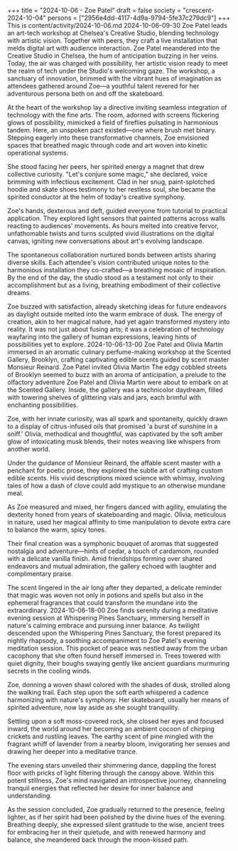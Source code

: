 +++
title = "2024-10-06 - Zoe Patel"
draft = false
society = "crescent-2024-10-04"
persons = ["2956e4dd-4117-4d9a-9794-5fe37c279dc9"]
+++
This is content/activity/2024-10-06.md
2024-10-06-09-30
Zoe Patel leads an art-tech workshop at Chelsea's Creative Studio, blending technology with artistic vision. Together with peers, they craft a live installation that melds digital art with audience interaction.
Zoe Patel meandered into the Creative Studio in Chelsea, the hum of anticipation buzzing in her veins. Today, the air was charged with possibility, her artistic vision ready to meet the realm of tech under the Studio's welcoming gaze. The workshop, a sanctuary of innovation, brimmed with the vibrant hues of imagination as attendees gathered around Zoe—a youthful talent revered for her adventurous persona both on and off the skateboard.

At the heart of the workshop lay a directive inviting seamless integration of technology with the fine arts. The room, adorned with screens flickering glows of possibility, mimicked a field of fireflies pulsating in harmonious tandem. Here, an unspoken pact existed—one where brush met binary. Stepping eagerly into these transformative channels, Zoe envisioned spaces that breathed magic through code and art woven into kinetic operational systems.

She stood facing her peers, her spirited energy a magnet that drew collective curiosity. "Let's conjure some magic," she declared, voice brimming with infectious excitement. Clad in her snug, paint-splotched hoodie and skate shoes testimony to her restless soul, she became the spirited conductor at the helm of today's creative symphony.

Zoe's hands, dexterous and deft, guided everyone from tutorial to practical application. They explored light sensors that painted patterns across walls reacting to audiences' movements. As hours melted into creative fervor, unfathomable twists and turns sculpted vivid illustrations on the digital canvas, igniting new conversations about art's evolving landscape.

The spontaneous collaboration nurtured bonds between artists sharing diverse skills. Each attendee's vision contributed unique notes to the harmonious installation they co-crafted—a breathing mosaic of inspiration. By the end of the day, the studio stood as a testament not only to their accomplishment but as a living, breathing embodiment of their collective dreams.

Zoe buzzed with satisfaction, already sketching ideas for future endeavors as daylight outside melted into the warm embrace of dusk. The energy of creation, akin to her magical nature, had yet again transformed mystery into reality. It was not just about fusing arts; it was a celebration of technology wayfaring into the gallery of human expressions, leaving hints of possibilities yet to explore.
2024-10-06-13-00
Zoe Patel and Olivia Martin immersed in an aromatic culinary perfume-making workshop at the Scented Gallery, Brooklyn, crafting captivating edible scents guided by scent master Monsieur Reinard.
Zoe Patel invited Olivia Martin
The edgy cobbled streets of Brooklyn seemed to buzz with an aroma of anticipation, a prelude to the olfactory adventure Zoe Patel and Olivia Martin were about to embark on at the Scented Gallery. Inside, the gallery was a technicolor daydream, filled with towering shelves of glittering vials and jars, each brimful with enchanting possibilities. 

Zoe, with her innate curiosity, was all spark and spontaneity, quickly drawn to a display of citrus-infused oils that promised 'a burst of sunshine in a sniff.' Olivia, methodical and thoughtful, was captivated by the soft amber glow of intoxicating musk blends, their notes weaving like whispers from another world.

Under the guidance of Monsieur Reinard, the affable scent master with a penchant for poetic prose, they explored the subtle art of crafting custom edible scents. His vivid descriptions mixed science with whimsy, involving tales of how a dash of clove could add mystique to an otherwise mundane meal.

As Zoe measured and mixed, her fingers danced with agility, emulating the dexterity honed from years of skateboarding and magic. Olivia, meticulous in nature, used her magical affinity to time manipulation to devote extra care to balance the warm, spicy tones.

Their final creation was a symphonic bouquet of aromas that suggested nostalgia and adventure—hints of cedar, a touch of cardamom, rounded with a delicate vanilla finish. Amid friendships forming over shared endeavors and mutual admiration, the gallery echoed with laughter and complimentary praise.

The scent lingered in the air long after they departed, a delicate reminder that magic was woven not only in potions and spells but also in the ephemeral fragrances that could transform the mundane into the extraordinary.
2024-10-06-18-00
Zoe finds serenity during a meditative evening session at Whispering Pines Sanctuary, immersing herself in nature's calming embrace and pursuing inner balance.
As twilight descended upon the Whispering Pines Sanctuary, the forest prepared its nightly rhapsody, a soothing accompaniment to Zoe Patel's evening meditation session. This pocket of peace was nestled away from the urban cacophony that she often found herself immersed in. Trees towered with quiet dignity, their boughs swaying gently like ancient guardians murmuring secrets in the cooling winds. 

Zoe, donning a woven shawl colored with the shades of dusk, strolled along the walking trail. Each step upon the soft earth whispered a cadence harmonizing with nature's symphony. Her skateboard, usually her means of spirited adventure, now lay aside as she sought tranquility. 

Settling upon a soft moss-covered rock, she closed her eyes and focused inward, the world around her becoming an ambient cocoon of chirping crickets and rustling leaves. The earthy scent of pine mingled with the fragrant whiff of lavender from a nearby bloom, invigorating her senses and drawing her deeper into a meditative trance.

The evening stars unveiled their shimmering dance, dappling the forest floor with pricks of light filtering through the canopy above. Within this potent stillness, Zoe's mind navigated an introspective journey, channeling tranquil energies that reflected her desire for inner balance and understanding. 

As the session concluded, Zoe gradually returned to the presence, feeling lighter, as if her spirit had been polished by the divine hues of the evening. Breathing deeply, she expressed silent gratitude to the wise, ancient trees for embracing her in their quietude, and with renewed harmony and balance, she meandered back through the moon-kissed path.
